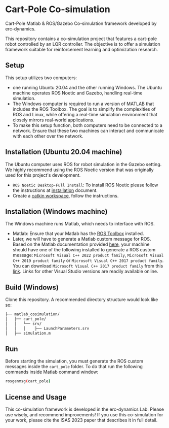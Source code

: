 # Cart-Pole Co-simulation
Cart-Pole Matlab & ROS/Gazebo Co-simulation framework developed by erc-dynamics.

This repository contains a co-simulation project that features a cart-pole robot controlled by an LQR controller. The objective is to offer a simulation framework suitable for reinforcement learning and optimization research.

## Setup
This setup utilizes two computers: 
- one running Ubuntu 20.04 and the other running Windows. The Ubuntu machine operates ROS Noetic and Gazebo, handling real-time simulation. 
- The Windows computer is required to run a version of MATLAB that includes the ROS Toolbox. The goal is to simplify the complexities of ROS and Linux, while offering a real-time simulation environment that closely mirrors real-world applications.
- To make this setup function, both computers need to be connected to a network. Ensure that these two machines can interact and communicate with each other over the network.

## Installation (Ubuntu 20.04 machine)

The Ubuntu computer uses ROS for robot simulation in the Gazebo setting. We highly recommend using the ROS Noetic version that was originally used for this project's development.
- `ROS Noetic Desktop-Full Install`: To install ROS Noetic please follow the instructions at [installation](https://wiki.ros.org/noetic/Installation/Ubuntu) document.
- Create a [catkin workspace](https://wiki.ros.org/catkin/Tutorials/create_a_workspace), follow the instructions.

## Installation (Windows machine)
The Windows machine runs Matlab, which needs to interface with ROS.
- Matlab: Ensure that your Matlab has the [ROS Toolbox](https://www.mathworks.com/products/ros.html) installed.
- Later, we will have to generate a Matlab custom message for ROS.  Based on the Matlab documentation provided [here](https://www.mathworks.com/support/requirements/supported-compilers.html), your machine should have one of the following installed to generate a ROS custom message: `Microsoft Visual C++ 2022 product family`, `Microsoft Visual C++ 2019 product family` or `Microsoft Visual C++ 2017 product family`. You can download `Microsoft Visual C++ 2017 product family` from this [link](https://learn.microsoft.com/en-ca/visualstudio/releasenotes/vs2017-relnotes). Links for other Visual Studio versions are readily available online.

## Build (Windows)
Clone this repository. A recommended directory structure would look like so:

```bash
├── matlab_cosimulation/
│   ├── cart_pole/
│   │   └── srv/
│   │   │    ├── LaunchParameters.srv
│   ├── simulation.m
```


## Run
Before starting the simulation, you must generate the ROS custom messages inside the `cart_pole` folder. To do that run the following commands inside Matlab command window:
```bash
rosgenmsg(cart_pole)
```

## License and Usage
This co-simulation framework is developed in the erc-dynamics Lab. Please use wisely, and recommend improvements!
If you use this co-simulation for your work, please cite the ISAS 2023 paper that describes it in full detail.
